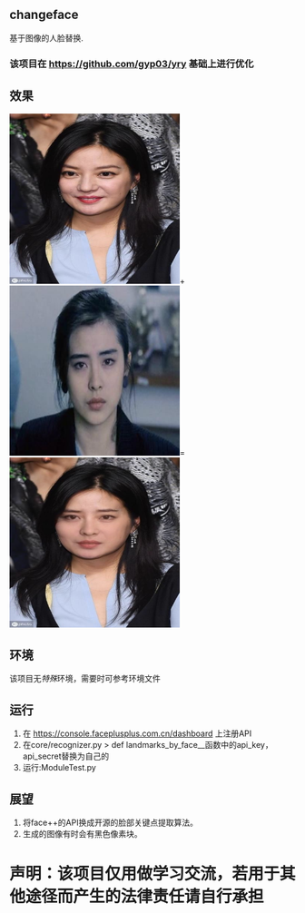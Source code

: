 ## changeface
基于图像的人脸替换. 
### 该项目在 https://github.com/gyp03/yry 基础上进行优化
## 效果
<img src="https://github.com/yfq512/changeface/blob/master/images/1.jpg" width="300" height="300" >+
<img src="https://github.com/yfq512/changeface/blob/master/images/2.jpg" width="300" height="300" >=
<img src="https://github.com/yfq512/changeface/blob/master/images/output.jpg" width="300" height="300" >
## 环境
该项目无*特殊*环境，需要时可参考环境文件
## 运行
1. 在 https://console.faceplusplus.com.cn/dashboard 上注册API  
2. 在core/recognizer.py > def landmarks_by_face__函数中的api_key，api_secret替换为自己的  
3. 运行:ModuleTest.py
## 展望
1. 将face++的API换成开源的脸部关键点提取算法。
2. 生成的图像有时会有黑色像素块。
# 声明：该项目仅用做学习交流，若用于其他途径而产生的法律责任请自行承担
